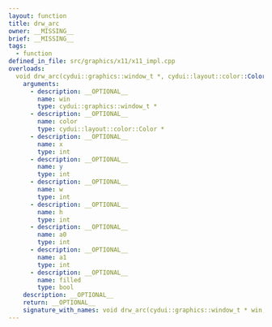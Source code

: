 ```yaml
---
layout: function
title: drw_arc
owner: __MISSING__
brief: __MISSING__
tags:
  - function
defined_in_file: src/graphics/x11/x11_impl.cpp
overloads:
  void drw_arc(cydui::graphics::window_t *, cydui::layout::color::Color *, int, int, int, int, int, int, bool):
    arguments:
      - description: __OPTIONAL__
        name: win
        type: cydui::graphics::window_t *
      - description: __OPTIONAL__
        name: color
        type: cydui::layout::color::Color *
      - description: __OPTIONAL__
        name: x
        type: int
      - description: __OPTIONAL__
        name: y
        type: int
      - description: __OPTIONAL__
        name: w
        type: int
      - description: __OPTIONAL__
        name: h
        type: int
      - description: __OPTIONAL__
        name: a0
        type: int
      - description: __OPTIONAL__
        name: a1
        type: int
      - description: __OPTIONAL__
        name: filled
        type: bool
    description: __OPTIONAL__
    return: __OPTIONAL__
    signature_with_names: void drw_arc(cydui::graphics::window_t * win, cydui::layout::color::Color * color, int x, int y, int w, int h, int a0, int a1, bool filled)
---
```

